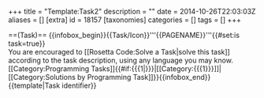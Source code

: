 +++
title = "Template:Task2"
description = ""
date = 2014-10-26T22:03:03Z
aliases = []
[extra]
id = 18157
[taxonomies]
categories = []
tags = []
+++

==(Task)==
{{infobox_begin}}{{Task/Icon}}'''{{PAGENAME}}'''<includeonly>{{#set:is task=true}}</includeonly><br/>
You are encouraged to [[Rosetta Code:Solve a Task|solve this task]] according to the task description, using any language you may know.<includeonly>[[Category:Programming Tasks]]{{#if:{{{1|}}}|[[Category:{{{1}}}]]|[[Category:Solutions by Programming Task]]}}</includeonly>{{infobox_end}}<noinclude>
{{template|Task identifier}}</noinclude>
